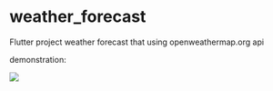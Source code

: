 # weather_forecast

Flutter project weather forecast that using openweathermap.org api 

demonstration:

<img src="https://i.imgflip.com/5veems" />
